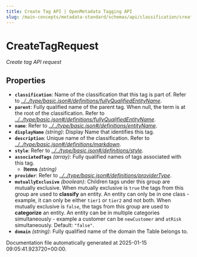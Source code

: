 ```yaml
---
title: Create Tag API | OpenMetadata Tagging API
slug: /main-concepts/metadata-standard/schemas/api/classification/createtag
---
```


# CreateTagRequest

*Create tag API request*

## Properties

- **`classification`**: Name of the classification that this tag is part of. Refer to *[../../type/basic.json#/definitions/fullyQualifiedEntityName](#/../type/basic.json#/definitions/fullyQualifiedEntityName)*.
- **`parent`**: Fully qualified name of the parent tag. When null, the term is at the root of the classification. Refer to *[../../type/basic.json#/definitions/fullyQualifiedEntityName](#/../type/basic.json#/definitions/fullyQualifiedEntityName)*.
- **`name`**: Refer to *[../../type/basic.json#/definitions/entityName](#/../type/basic.json#/definitions/entityName)*.
- **`displayName`** *(string)*: Display Name that identifies this tag.
- **`description`**: Unique name of the classification. Refer to *[../../type/basic.json#/definitions/markdown](#/../type/basic.json#/definitions/markdown)*.
- **`style`**: Refer to *[../../type/basic.json#/definitions/style](#/../type/basic.json#/definitions/style)*.
- **`associatedTags`** *(array)*: Fully qualified names of tags associated with this tag.
  - **Items** *(string)*
- **`provider`**: Refer to *[../../type/basic.json#/definitions/providerType](#/../type/basic.json#/definitions/providerType)*.
- **`mutuallyExclusive`** *(boolean)*: Children tags under this group are mutually exclusive. When mutually exclusive is `true` the tags from this group are used to **classify** an entity. An entity can only be in one class - example, it can only be either `tier1` or `tier2` and not both. When mutually exclusive is `false`, the tags from this group are used to **categorize** an entity. An entity can be in multiple categories simultaneously - example a customer can be `newCustomer` and `atRisk` simultaneously. Default: `"false"`.
- **`domain`** *(string)*: Fully qualified name of the domain the Table belongs to.


Documentation file automatically generated at 2025-01-15 09:05:41.923720+00:00.
